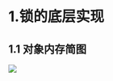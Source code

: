 # 1.锁的底层实现
## 1.1 对象内存简图
<div style="align: center">
<img src="https://i.loli.net/2019/07/11/5d26a6c5466ad58228.png"/>
</div>
